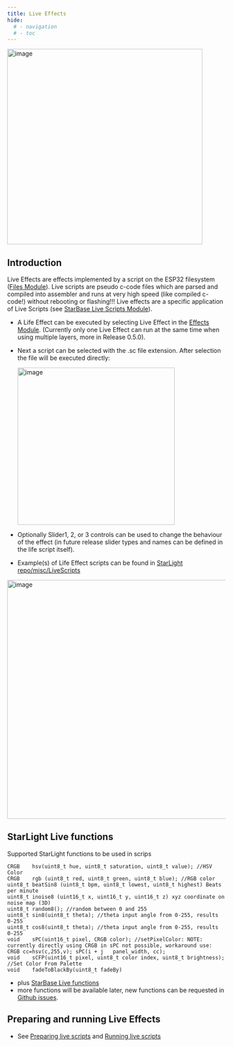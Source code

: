 ```yaml
---
title: Live Effects
hide:
  # - navigation
  # - toc
---
```


<img width="450" alt="image" src="https://github.com/user-attachments/assets/418fb6ee-3580-456e-97e0-9344a0d13fac">

## Introduction

Live Effects are effects implemented by a script on the ESP32 filesystem ([Files Module](/StarDocs/SysMod/SysModFiles)). Live scripts are pseudo c-code files which are parsed and compiled into assembler and runs at very high speed (like compiled c-code!) without rebooting or flashing!!! Live effects are a specific application of Live Scripts (see [StarBase Live Scripts Module](/StarDocs/UserMod/UserModLiveScripts)).

* A Life Effect can be executed by selecting Live Effect in the [Effects Module](/StarDocs/StarLightMod/StarLightModEffects/). (Currently only one Live Effect can run at the same time when using multiple layers, more in Release 0.5.0).

* Next a script can be selected with the .sc file extension. After selection the file will be executed directly:

    <img width="362" alt="image" src="https://github.com/user-attachments/assets/de946239-6ad7-4df5-bbd1-92e484be57f0">

* Optionally Slider1, 2, or 3 controls can be used to change the behaviour of the effect (in future release slider types and names can be defined in the life script itself).

* Example(s) of Life Effect scripts can be found in [StarLight repo/misc/LiveScripts](https://github.com/MoonModules/StarLight/tree/main/misc/LiveScripts)

<img width="550" alt="image" src="https://github.com/user-attachments/assets/db350093-56f2-47d1-b9ed-a8c1c5f978bd">

## StarLight Live functions
Supported StarLight functions to be used in scrips

    CRGB    hsv(uint8_t hue, uint8_t saturation, uint8_t value); //HSV Color
    CRGB    rgb (uint8_t red, uint8_t green, uint8_t blue); //RGB color
    uint8_t beatSin8 (uint8_t bpm, uint8_t lowest, uint8_t highest) Beats per minute 
    uint8_t inoise8 (uint16_t x, uint16_t y, uint16_t z) xyz coordinate on noise map (3D)
    uint8_t random8(); //random between 0 and 255
    uint8_t sin8(uint8_t theta); //theta input angle from 0-255, results 0-255
    uint8_t cos8(uint8_t theta); //theta input angle from 0-255, results 0-255
    void    sPC(uint16_t pixel, CRGB color); //setPixelColor: NOTE: currently directly using CRGB in sPC not possible, workaround use: CRGB cc=hsv(c,255,v); sPC(i + j   panel_width, cc);
    void    sCFP(uint16_t pixel, uint8_t color index, uint8_t brightness); //Set Color From Palette
    void    fadeToBlackBy(uint8_t fadeBy)

* plus [StarBase Live functions](/StarDocs/UserMod/UserModLiveScripts/#starbase-live-functions)
* more functions will be available later, new functions can be requested in [Github issues](https://github.com/MoonModules/StarLight/issues).


## Preparing and running Live Effects

* See [Preparing live scripts](StarDocs/UserMod/UserModLiveScripts/#preparing-live-scripts) and [Running live scripts](/StarDocs/UserMod/UserModLiveScripts/#running-live-scripts)
